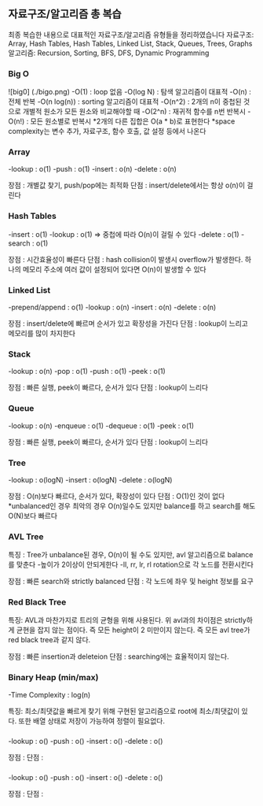 ## 자료구조/알고리즘 총 복습
최종 복습한 내용으로 대표적인 자료구조/알고리즘 유형들을 정리하였습니다
자료구조: Array, Hash Tables, Hash Tables, Linked List, Stack, Queues, Trees, Graphs
알고리즘: Recursion, Sorting, BFS, DFS, Dynamic Programming

### Big O
![big0] (./bigo.png)
-O(1) : loop 없음
-O(log N) : 탐색 알고리즘이 대표적
-O(n) : 전체 반복
-O(n log(n)) : sorting 알고리즘이 대표적
-O(n^2) : 2개의 n이 중첩된 것으로 개별적 원소가 모든 원소와 비교해야할 때
-O(2^n) : 재귀적 함수를 n번 반복시
-O(n!) : 모든 원소별로 반복시
*2개의 다른 집합은 O(a * b)로 표현한다
*space complexity는 변수 추가, 자료구조, 함수 호출, 값 설정 등에서 나온다


### Array
-lookup : o(1)
-push : o(1)
-insert : o(n)
-delete : o(n)

장점 : 개별값 찾기, push/pop에는 최적화
단점 : insert/delete에서는 항상 o(n)이 걸린다


### Hash Tables
-insert : o(1)
-lookup : o(1) => 중첩에 따라 O(n)이 걸릴 수 있다
-delete : o(1)
-search : o(1)

장점 : 시간효율성이 빠른다
단점 : hash collision이 발생시 overflow가 발생한다. 하나의 메모리 주소에 여러 
값이 설정되어 있다면 O(n)이 발생할 수 있다


### Linked List
-prepend/append : o(1)
-lookup : o(n)
-insert : o(n)
-delete : o(n)

장점 : insert/delete에 빠르며 순서가 있고 확장성을 가진다
단점 : lookup이 느리고 메모리를 많이 차지한다



### Stack
-lookup : o(n)
-pop : o(1)
-push : o(1)
-peek : o(1)

장점 : 빠른 실행, peek이 빠르다, 순서가 있다
단점 : lookup이 느리다

### Queue
-lookup : o(n)
-enqueue : o(1)
-dequeue : o(1)
-peek : o(1)

장점 : 빠른 실행, peek이 빠르다, 순서가 있다
단점 : lookup이 느리다

### Tree
-lookup : o(logN)
-insert : o(logN)
-delete : o(logN)

장점 : O(n)보다 빠르다, 순서가 있다, 확장성이 있다
단점 : O(1)인 것이 없다
*unbalanced인 경우 최악의 경우 O(n)일수도 있지만 balance를 하고 search를 해도 O(N)보다 빠르다


### AVL Tree

특징 : Tree가 unbalance된 경우, O(n)이 될 수도 있지만, avl 알고리즘으로 balance를 맞춘다
-높이가 2이상이 안되게한다
-ll, rr, lr, rl rotation으로 각 노드를 전환시킨다

장점 : 빠른 search와 strictly balanced
단점 : 각 노드에 좌우 및 height 정보를 요구

### Red Black Tree

특징: AVL과 마찬가지로 트리의 균형을 위해 사용된다.
위 avl과의 차이점은 strictly하게 균현을 잡지 않는 점이다. 즉 모든 height이 
2 미만이지 않는다. 즉 모든 avl tree가 red black tree과 같지 않다.

장점 : 빠른 insertion과 deleteion
단점 : searching에는 효율적이지 않는다.

### Binary Heap (min/max)
-Time Complexity : log(n)

특징: 최소/최댓값을 빠르게 찾기 위해 구현된 알고리즘으로 root에 최소/최댓값이 있다. 또한 배열 상태로 저장이 가능하여 정렬이 필요없다. 


### 
-lookup : o()
-push : o()
-insert : o()
-delete : o()

장점 : 
단점 : 

### 
-lookup : o()
-push : o()
-insert : o()
-delete : o()

장점 : 
단점 : 
